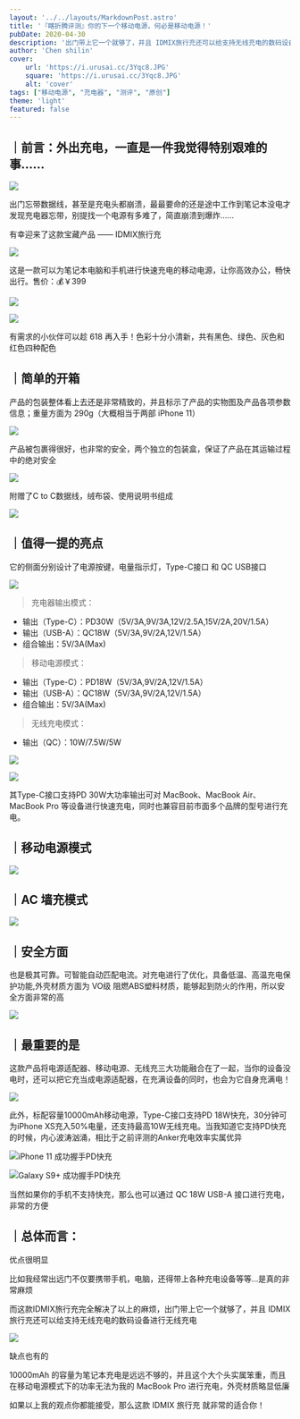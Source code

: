 ```yaml
---
layout: '../../layouts/MarkdownPost.astro'
title: '『瞎折腾评测』你的下一个移动电源，何必是移动电源！'
pubDate: 2020-04-30
description: '出门带上它一个就够了，并且 IDMIX旅行充还可以给支持无线充电的数码设备进行无线充'
author: 'Chen shilin'
cover:
    url: 'https://i.urusai.cc/3Yqc8.JPG'
    square: 'https://i.urusai.cc/3Yqc8.JPG'
    alt: 'cover'
tags: ["移动电源", "充电器", "测评", "原创"]
theme: 'light'
featured: false
---
```


## ｜前言：外出充电，一直是一件我觉得特别艰难的事……

![](https://zaaap-1254235226.cos.ap-guangzhou.myqcloud.com/short_pic/2020/05/04/3299033553420714-1588580510979.JPG?size=4032x2268&imageMogr2/format/jpeg/quality/60)

出门忘带数据线，甚至是充电头都崩溃，最最要命的还是途中工作到笔记本没电才发现充电器忘带，别提找一个电源有多难了，简直崩溃到爆炸......

有幸迎来了这款宝藏产品 —— IDMIX旅行充

![](https://zaaap-1254235226.cos.ap-guangzhou.myqcloud.com/short_pic/2020/05/04/028931548114191852-1588580553789.JPG?size=4032x2268&imageMogr2/format/jpeg/quality/60)

这是一款可以为笔记本电脑和手机进行快速充电的移动电源，让你高效办公，畅快出行。售价：💰￥399

![](https://zaaap-1254235226.cos.ap-guangzhou.myqcloud.com/short_pic/2020/05/04/9500897428896877-1588583854689.png?size=954x336&imageMogr2/format/jpeg/quality/60)

![](https://zaaap-1254235226.cos.ap-guangzhou.myqcloud.com/short_pic/2020/05/04/00297770662769703-1588580580825.jpg?size=790x444&imageMogr2/format/jpeg/quality/60)

有需求的小伙伴可以趁 618 再入手！色彩十分小清新，共有黑色、绿色、灰色和红色四种配色

## ｜简单的开箱

产品的包装整体看上去还是非常精致的，并且标示了产品的实物图及产品各项参数信息；重量方面为 290g（大概相当于两部 iPhone 11）

![](https://zaaap-1254235226.cos.ap-guangzhou.myqcloud.com/short_pic/2020/05/04/17670043685952241-1588580620757.JPG?size=3867x2175&imageMogr2/format/jpeg/quality/60)

产品被包裹得很好，也非常的安全，两个独立的包装盒，保证了产品在其运输过程中的绝对安全

![](https://zaaap-1254235226.cos.ap-guangzhou.myqcloud.com/short_pic/2020/05/04/7430015122458893-1588580667673.JPG?size=4032x2268&imageMogr2/format/jpeg/quality/60)

附赠了C to C数据线，绒布袋、使用说明书组成

![](https://zaaap-1254235226.cos.ap-guangzhou.myqcloud.com/short_pic/2020/05/04/07675478209283226-1588580906810.JPG?size=3372x1897&imageMogr2/format/jpeg/quality/60)

## ｜值得一提的亮点

它的侧面分别设计了电源按键，电量指示灯，Type-C接口 和 QC USB接口

![](https://zaaap-1254235226.cos.ap-guangzhou.myqcloud.com/short_pic/2020/05/04/0836642759541053-1588580935543.JPG?size=4032x2268&imageMogr2/format/jpeg/quality/60)

> 充电器输出模式：
> 
- 输出（Type-C）：PD30W（5V/3A,9V/3A,12V/2.5A,15V/2A,20V/1.5A）
- 输出（USB-A）：QC18W（5V/3A,9V/2A,12V/1.5A）
- 组合输出：5V/3A(Max)

> 移动电源模式：
> 
- 输出（Type-C）：PD18W（5V/3A,9V/2A,12V/1.5A）
- 输出（USB-A）：QC18W（5V/3A,9V/2A,12V/1.5A）
- 组合输出：5V/3A(Max)

> 无线充电模式：
> 
- 输出（QC）：10W/7.5W/5W
  
![](https://zaaap-1254235226.cos.ap-guangzhou.myqcloud.com/short_pic/2020/05/04/397164976516017-1588580958759.JPG?size=4032x2268&imageMogr2/format/jpeg/quality/60)

![](https://zaaap-1254235226.cos.ap-guangzhou.myqcloud.com/short_pic/2020/05/04/3500738879064149-1588580998075.JPG?size=4032x2268&imageMogr2/format/jpeg/quality/60)

其Type-C接口支持PD 30W大功率输出可对 MacBook、MacBook Air、MacBook Pro 等设备进行快速充电，同时也兼容目前市面多个品牌的型号进行充电。

## ｜移动电源模式

![](https://zaaap-1254235226.cos.ap-guangzhou.myqcloud.com/short_pic/2020/05/04/4923531422991836-1588581201507.JPG?size=4032x2268&imageMogr2/format/jpeg/quality/60)

## ｜AC 墙充模式

![](https://zaaap-1254235226.cos.ap-guangzhou.myqcloud.com/short_pic/2020/05/04/16474123114078432-1588581190981.JPG?size=4032x2268&imageMogr2/format/jpeg/quality/60)

## ｜安全方面

也是极其可靠。可智能自动匹配电流。对充电进行了优化，具备低温、高温充电保护功能,外壳材质方面为 VO级 阻燃ABS塑料材质，能够起到防火的作用，所以安全方面非常的高

![](https://zaaap-1254235226.cos.ap-guangzhou.myqcloud.com/short_pic/2020/05/04/6021748941844767-1588581247592.JPG?size=4032x2268&imageMogr2/format/jpeg/quality/60)

## ｜最重要的是

这款产品将电源适配器、移动电源、无线充三大功能融合在了一起，当你的设备没电时，还可以把它充当成电源适配器，在充满设备的同时，也会为它自身充满电！

![](https://zaaap-1254235226.cos.ap-guangzhou.myqcloud.com/short_pic/2020/05/04/5266244374281788-1588581277839.JPG?size=4032x2268&imageMogr2/format/jpeg/quality/60)

此外，标配容量10000mAh移动电源，Type-C接口支持PD 18W快充，30分钟可为iPhone XS充入50%电量，还支持最高10W无线充电。当我知道它支持PD快充的时候，内心波涛汹涌，相比于之前评测的Anker充电效率实属优异

![iPhone 11 成功握手PD快充](https://zaaap-1254235226.cos.ap-guangzhou.myqcloud.com/short_pic/2020/05/04/5008674663145709-1588581300896.JPG?size=3514x1977&imageMogr2/format/jpeg/quality/60)

![Galaxy S9+ 成功握手PD快充](https://zaaap-1254235226.cos.ap-guangzhou.myqcloud.com/short_pic/2020/05/04/21428502020176454-1588581319657.JPG?size=4032x2268&imageMogr2/format/jpeg/quality/60)

当然如果你的手机不支持快充，那么也可以通过 QC 18W USB-A 接口进行充电，非常的方便

## ｜总体而言：

优点很明显

比如我经常出远门不仅要携带手机，电脑，还得带上各种充电设备等等…是真的非常麻烦

而这款IDMIX旅行充完全解决了以上的麻烦，出门带上它一个就够了，并且 IDMIX旅行充还可以给支持无线充电的数码设备进行无线充电

![](https://zaaap-1254235226.cos.ap-guangzhou.myqcloud.com/short_pic/2020/05/04/694908461570668-1588581407090.JPG?size=4032x2268&imageMogr2/format/jpeg/quality/60)

缺点也有的

10000mAh 的容量为笔记本充电是远远不够的，并且这个大个头实属笨重，而且在移动电源模式下的功率无法为我的 MacBook Pro 进行充电，外壳材质略显低廉

如果以上我的观点你都能接受，那么这款 IDMIX 旅行充 就非常的适合你！
